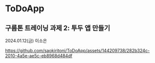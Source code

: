 # ToDoApp
## 구름톤 트레이닝 과제 2: 투두 앱 만들기
2024.01.12(금)
이소은 




https://github.com/saokiritoni/ToDoApp/assets/144209738/282b324c-2010-4a5e-ae5c-eb8968d484df

